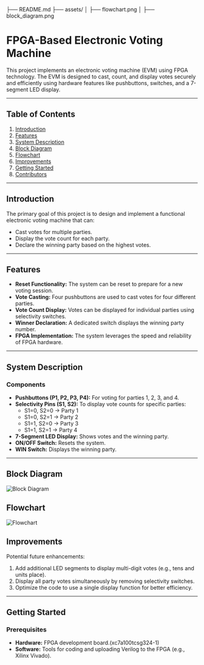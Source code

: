 ├── README.md
├── assets/
│   ├── flowchart.png
│   ├── block_diagram.png

# FPGA-Based Electronic Voting Machine

This project implements an electronic voting machine (EVM) using FPGA technology. The EVM is designed to cast, count, and display votes securely and efficiently using hardware features like pushbuttons, switches, and a 7-segment LED display.

---

## Table of Contents
1. [Introduction](#introduction)
2. [Features](#features)
3. [System Description](#system-description)
4. [Block Diagram](#block-diagram)
5. [Flowchart](#flowchart)
6. [Improvements](#improvements)
7. [Getting Started](#getting-started)
8. [Contributors](#contributors)

---

## Introduction

The primary goal of this project is to design and implement a functional electronic voting machine that can:
- Cast votes for multiple parties.
- Display the vote count for each party.
- Declare the winning party based on the highest votes.

---

## Features

- **Reset Functionality:** The system can be reset to prepare for a new voting session.
- **Vote Casting:** Four pushbuttons are used to cast votes for four different parties.
- **Vote Count Display:** Votes can be displayed for individual parties using selectivity switches.
- **Winner Declaration:** A dedicated switch displays the winning party number.
- **FPGA Implementation:** The system leverages the speed and reliability of FPGA hardware.

---

## System Description

### Components
- **Pushbuttons (P1, P2, P3, P4):** For voting for parties 1, 2, 3, and 4.
- **Selectivity Pins (S1, S2):** To display vote counts for specific parties:
  - S1=0, S2=0 → Party 1
  - S1=0, S2=1 → Party 2
  - S1=1, S2=0 → Party 3
  - S1=1, S2=1 → Party 4
- **7-Segment LED Display:** Shows votes and the winning party.
- **ON/OFF Switch:** Resets the system.
- **WIN Switch:** Displays the winning party.

---

## Block Diagram
![Block Diagram](./assets/block_diagram.png)

## Flowchart
![Flowchart](./assets/flowchart.png)

## Improvements

Potential future enhancements:
1. Add additional LED segments to display multi-digit votes (e.g., tens and units place).
2. Display all party votes simultaneously by removing selectivity switches.
3. Optimize the code to use a single display function for better efficiency.

---

## Getting Started

### Prerequisites
- **Hardware:** FPGA development board.(xc7a100tcsg324-1)
- **Software:** Tools for coding and uploading Verilog to the FPGA (e.g., Xilinx Vivado).

